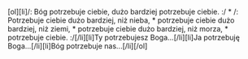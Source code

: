 [ol][li]/: Bóg potrzebuje ciebie, dużo bardziej potrzebuje ciebie. :/ * /: Potrzebuje ciebie dużo bardziej, niż nieba, * potrzebuje ciebie dużo bardziej, niż ziemi, * potrzebuje ciebie dużo bardziej, niż morza, * potrzebuje ciebie. :/[/li][li]Ty potrzebujesz Boga...[/li][li]Ja potrzebuję Boga...[/li][li]Bóg potrzebuje nas...[/li][/ol]